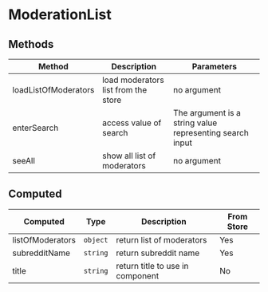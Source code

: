 # ModerationList

## Methods

<!-- @vuese:ModerationList:methods:start -->
|Method|Description|Parameters|
|---|---|---|
|loadListOfModerators|load moderators list from the store|no argument|
|enterSearch|access value of search|The argument is a string value representing search input|
|seeAll|show all list of moderators|no argument|

<!-- @vuese:ModerationList:methods:end -->


## Computed

<!-- @vuese:ModerationList:computed:start -->
|Computed|Type|Description|From Store|
|---|---|---|---|
|listOfModerators|`object`|return list of moderators|Yes|
|subredditName|`string`|return subreddit name|Yes|
|title|`string`|return title to use in component|No|

<!-- @vuese:ModerationList:computed:end -->


